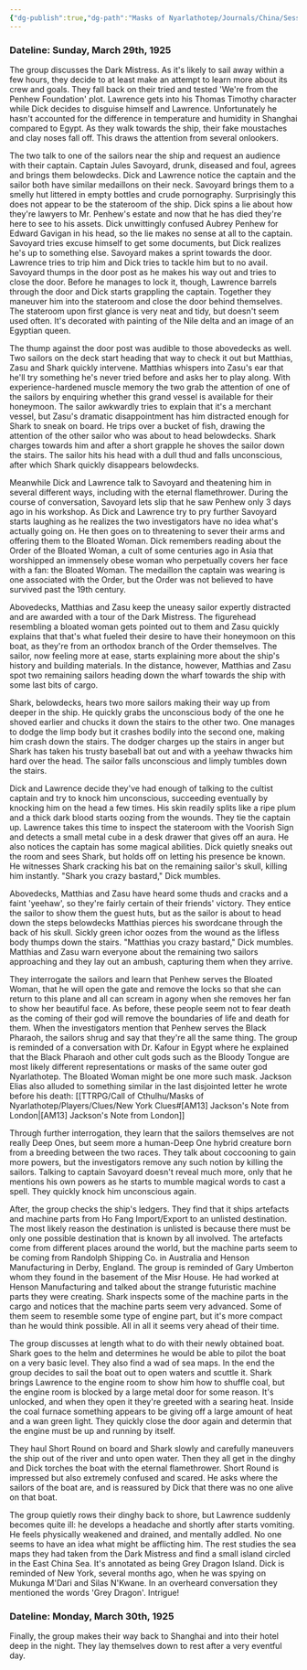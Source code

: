 ```yaml
---
{"dg-publish":true,"dg-path":"Masks of Nyarlathotep/Journals/China/Session 2.md","permalink":"/masks-of-nyarlathotep/journals/china/session-2/","tags":["TTRPG/Games/MoN"]}
---
```


### Dateline: Sunday, March 29th, 1925
The group discusses the Dark Mistress. As it's likely to sail away within a few hours, they decide to at least make an attempt to learn more about its crew and goals. They fall back on their tried and tested 'We're from the Penhew Foundation' plot. Lawrence gets into his Thomas Timothy character while Dick decides to disguise himself and Lawrence. Unfortunately he hasn't accounted for the difference in temperature and humidity in Shanghai compared to Egypt. As they walk towards the ship, their fake moustaches and clay noses fall off. This draws the attention from several onlookers.

The two talk to one of the sailors near the ship and request an audience with their captain. Captain Jules Savoyard, drunk, diseased and foul, agrees and brings them belowdecks. Dick and Lawrence notice the captain and the sailor both have similar medaillons on their neck. Savoyard brings them to a smelly hut littered in empty bottles and crude pornography. Surprisingly this does not appear to be the stateroom of the ship. Dick spins a lie about how they're lawyers to Mr. Penhew's estate and now that he has died they're here to see to his assets. Dick unwittingly confused Aubrey Penhew for Edward Gavigan in his head, so the lie makes no sense at all to the captain. Savoyard tries excuse himself to get some documents, but Dick realizes he's up to something else. Savoyard makes a sprint towards the door. Lawrence tries to trip him and Dick tries to tackle him but to no avail. Savoyard thumps in the door post as he makes his way out and tries to close the door. Before he manages to lock it, though, Lawrence barrels through the door and Dick starts grappling the captain. Together they maneuver him into the stateroom and close the door behind themselves. The stateroom upon first glance is very neat and tidy, but doesn't seem used often. It's decorated with painting of the Nile delta and an image of an Egyptian queen.

The thump against the door post was audible to those abovedecks as well. Two sailors on the deck start heading that way to check it out but Matthias, Zasu and Shark quickly intervene. Matthias whispers into Zasu's ear that he'll try something he's never tried before and asks her to play along. With experience-hardened muscle memory the two grab the attention of one of the sailors by enquiring whether this grand vessel is available for their honeymoon. The sailor awkwardly tries to explain that it's a merchant vessel, but Zasu's dramatic disappointment has him distracted enough for Shark to sneak on board. He trips over a bucket of fish, drawing the attention of the other sailor who was about to head belowdecks. Shark charges towards him and after a short grapple he shoves the sailor down the stairs. The sailor hits his head with a dull thud and falls unconscious, after which Shark quickly disappears belowdecks.

Meanwhile Dick and Lawrence talk to Savoyard and theatening him in several different ways, including with the eternal flamethrower. During the course of conversation, Savoyard lets slip that he saw Penhew only 3 days ago in his workshop. As Dick and Lawrence try to pry further Savoyard starts laughing as he realizes the two investigators have no idea what's actually going on. He then goes on to threatening to sever their arms and offering them to the Bloated Woman. Dick remembers reading about the Order of the Bloated Woman, a cult of some centuries ago in Asia that worshipped an immensely obese woman who perpetually covers her face with a fan: the Bloated Woman. The medaillon the captain was wearing is one associated with the Order, but the Order was not believed to have survived past the 19th century.

Abovedecks, Matthias and Zasu keep the uneasy sailor expertly distracted and are awarded with a tour of the Dark Mistress. The figurehead resembling a bloated woman gets pointed out to them and Zasu quickly explains that that's what fueled their desire to have their honeymoon on this boat, as they're from an orthodox branch of the Order themselves. The sailor, now feeling more at ease, starts explaining more about the ship's history and building materials. In the distance, however, Matthias and Zasu spot two remaining sailors heading down the wharf towards the ship with some last bits of cargo.

Shark, belowdecks, hears two more sailors making their way up from deeper in the ship. He quickly grabs the unconscious body of the one he shoved earlier and chucks it down the stairs to the other two. One manages to dodge the limp body but it crashes bodily into the second one, making him crash down the stairs. The dodger charges up the stairs in anger but Shark has taken his trusty baseball bat out and with a yeehaw thwacks him hard over the head. The sailor falls unconscious and limply tumbles down the stairs.

Dick and Lawrence decide they've had enough of talking to the cultist captain and try to knock him unconscious, succeeding eventually by knocking him on the head a few times. His skin readily splits like a ripe plum and a thick dark blood starts oozing from the wounds. They tie the captain up. Lawrence takes this time to inspect the stateroom with the Voorish Sign and detects a small metal cube in a desk drawer that gives off an aura. He also notices the captain has some magical abilities. Dick quietly sneaks out the room and sees Shark, but holds off on letting his presence be known. He witnesses Shark cracking his bat on the remaining sailor's skull, killing him instantly. "Shark you crazy bastard," Dick mumbles.

Abovedecks, Matthias and Zasu have heard some thuds and cracks and a faint 'yeehaw', so they're fairly certain of their friends' victory. They entice the sailor to show them the guest huts, but as the sailor is about to head down the steps belowdecks Matthias pierces his swordcane through the back of his skull. Sickly green ichor oozes from the wound as the lifless body thumps down the stairs. "Matthias you crazy bastard," Dick mumbles. Matthias and Zasu warn everyone about the remaining two sailors approaching and they lay out an ambush, capturing them when they arrive.

They interrogate the sailors and learn that Penhew serves the Bloated Woman, that he will open the gate and remove the locks so that she can return to this plane and all can scream in agony when she removes her fan to show her beautiful face. As before, these people seem not to fear death as the coming of their god will remove the boundaries of life and death for them. When the investigators mention that Penhew serves the Black Pharaoh, the sailors shrug and say that they're all the same thing. The group is reminded of a conversation with Dr. Kafour in Egypt where he explained that the Black Pharaoh and other cult gods such as the Bloody Tongue are most likely different representations or masks of the same outer god Nyarlathotep. The Bloated Woman might be one more such mask. 
Jackson Elias also alluded to something similar in the last disjointed letter he wrote before his death: [[TTRPG/Call of Cthulhu/Masks of Nyarlathotep/Players/Clues/New York Clues#[AM13] Jackson's Note from London\|[AM13] Jackson's Note from London]]

Through further interrogation, they learn that the sailors themselves are not really Deep Ones, but seem more a human-Deep One hybrid creature born from a breeding between the two races. They talk about coccooning to gain more powers, but the investigators remove any such notion by killing the sailors. Talking to captain Savoyard doesn't reveal much more, only that he mentions his own powers as he starts to mumble magical words to cast a spell. They quickly knock him unconscious again.

After, the group checks the ship's ledgers. They find that it ships artefacts and machine parts from Ho Fang Import/Export to an unlisted destination. The most likely reason the destination is unlisted is because there must be only one possible destination that is known by all involved. The artefacts come from different places around the world, but the machine parts seem to be coming from Randolph Shipping Co. in Australia and Henson Manufacturing in Derby, England. The group is reminded of Gary Umberton whom they found in the basement of the Misr House. He had worked at Henson Manufacturing and talked about the strange futuristic machine parts they were creating. Shark inspects some of the machine parts in the cargo and notices that the machine parts seem very advanced. Some of them seem to resemble some type of engine part, but it's more compact than he would think possible. All in all it seems very ahead of their time.

The group discusses at length what to do with their newly obtained boat. Shark goes to the helm and determines he would be able to pilot the boat on a very basic level. They also find a wad of sea maps. In the end the group decides to sail the boat out to open waters and scuttle it. Shark brings Lawrence to the engine room to show him how to shuffle coal, but the engine room is blocked by a large metal door for some reason. It's unlocked, and when they open it they're greeted with a searing heat. Inside the coal furnace something appears to be giving off a large amount of heat and a wan green light. They quickly close the door again and determin that the engine must be up and running by itself. 

They haul Short Round on board and Shark slowly and carefully maneuvers the ship out of the river and unto open water. Then they all get in the dinghy and Dick torches the boat with the eternal flamethrower. Short Round is impressed but also extremely confused and scared. He asks where the sailors of the boat are, and is reassured by Dick that there was no one alive on that boat.

The group quietly rows their dinghy back to shore, but Lawrence suddenly becomes quite ill: he develops a headache and shortly after starts vomiting. He feels physically weakened and drained, and mentally addled. No one seems to have an idea what might be afflicting him. The rest studies the sea maps they had taken from the Dark Mistress and find a small island circled in the East China Sea. It's annotated as being Grey Dragon Island. Dick is reminded of New York, several months ago, when he was spying on Mukunga M'Dari and Silas N'Kwane. In an overheard conversation they mentioned the words 'Grey Dragon'. Intrigue!

### Dateline: Monday, March 30th, 1925
Finally, the group makes their way back to Shanghai and into their hotel deep in the night. They lay themselves down to rest after a very eventful day.